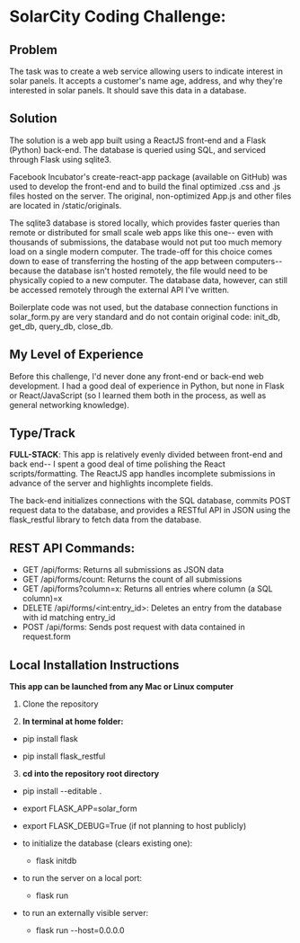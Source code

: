 SolarCity Coding Challenge:
============================

Problem
-------
The task was to create a web service allowing users to indicate interest in
solar panels. It accepts a customer's name age, address, and why they're
interested in solar panels. It should save this data in a database.

Solution
--------
The solution is a web app built using a ReactJS front-end and a Flask (Python)
back-end. The database is queried using SQL, and serviced through Flask using
sqlite3.

Facebook Incubator's create-react-app package (available on GitHub) was used to
develop the front-end and to build the final optimized .css and .js files
hosted on the server. The original, non-optimized App.js and other files are
located in /static/originals.

The sqlite3 database is stored locally, which provides faster queries than
remote or distributed for small scale web apps like this one-- even with
thousands of submissions, the database would not put too much memory load on a
single modern computer. The trade-off for this choice comes down to ease of
transferring the hosting of the app between computers-- because the database
isn't hosted remotely, the file would need to be physically copied to a new
computer. The database data, however, can still be accessed remotely through the
external API I've written.

Boilerplate code was not used, but the database connection functions in
solar_form.py are very standard and do not contain original code: init_db,
get_db, query_db, close_db.

My Level of Experience
----------------------
Before this challenge, I'd never done any front-end or back-end web development.
I had a good deal of experience in Python, but none in Flask or React/JavaScript
(so I learned them both in the process, as well as general networking
knowledge).

Type/Track
----------
**FULL-STACK**:
This app is relatively evenly divided between front-end and back end-- I spent
a good deal of time polishing the React scripts/formatting. The ReactJS
app handles incomplete submissions in advance of the server and highlights
incomplete fields.

The back-end initializes connections with the SQL database, commits POST request
data to the database, and provides a RESTful API in JSON using the flask_restful
library to fetch data from the database.

REST API Commands:
-------------
* GET /api/forms: Returns all submissions as JSON data
* GET /api/forms/count: Returns the count of all submissions
* GET /api/forms?column=x: Returns all entries where column (a SQL column)=x
* DELETE /api/forms/\<int:entry_id\>: Deletes an entry from the database with id matching entry_id
* POST /api/forms: Sends post request with data contained in request.form

Local Installation Instructions
-------------------------------

**This app can be launched from any Mac or Linux computer**

1. Clone the repository

2. **In terminal at home folder:**

  * pip install flask

  * pip install flask_restful

3. **cd into the repository root directory**

  * pip install --editable .

  * export FLASK_APP=solar_form
  * export FLASK_DEBUG=True (if not planning to host publicly)

  * to initialize the database (clears existing one):
    * flask initdb

  * to run the server on a local port:
    * flask run
  * to run an externally visible server:
    * flask run --host=0.0.0.0
